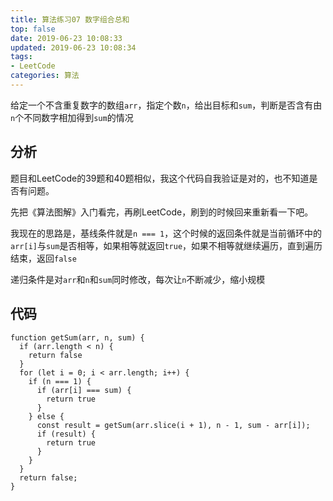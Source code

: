 ```yaml
---
title: 算法练习07 数字组合总和
top: false
date: 2019-06-23 10:08:33 
updated: 2019-06-23 10:08:34
tags:
- LeetCode
categories: 算法
---
```


给定一个不含重复数字的数组`arr`，指定个数`n`，给出目标和`sum`，判断是否含有由`n`个不同数字相加得到`sum`的情况

<!-- more -->

## 分析

题目和LeetCode的39题和40题相似，我这个代码自我验证是对的，也不知道是否有问题。

先把《算法图解》入门看完，再刷LeetCode，刷到的时候回来重新看一下吧。

我现在的思路是，基线条件就是`n === 1`，这个时候的返回条件就是当前循环中的`arr[i]`与`sum`是否相等，如果相等就返回`true`，如果不相等就继续遍历，直到遍历结束，返回`false`

递归条件是对`arr`和`n`和`sum`同时修改，每次让`n`不断减少，缩小规模

## 代码

```JS
function getSum(arr, n, sum) {
  if (arr.length < n) {
    return false
  }
  for (let i = 0; i < arr.length; i++) {
    if (n === 1) {
      if (arr[i] === sum) {
        return true
      }
    } else {
      const result = getSum(arr.slice(i + 1), n - 1, sum - arr[i]);
      if (result) {
        return true
      }
    }
  }
  return false;
}
```
